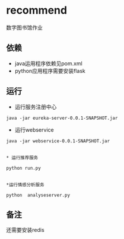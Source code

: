 # recommend
数字图书馆作业


依赖
-----
  * java运用程序依赖见pom.xml
  * python应用程序需要安装flask
 
运行
------
   * 运行服务注册中心
  
    java -jar eureka-server-0.0.1-SNAPSHOT.jar
    
   * 运行webservice 
    
    java -jar webservice-0.0.1-SNAPSHOT.jar
    
    
    * 运行推荐服务
    
    python run.py
    
    
    *运行情感分析服务
    
    python  analyseserver.py
    
    
备注
---
还需要安装redis
